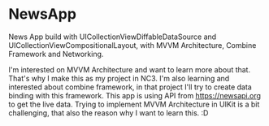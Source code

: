 # NewsApp

News App build with UICollectionViewDiffableDataSource and UICollectionViewCompositionalLayout, with MVVM Architecture, Combine Framework and Networking.

I'm interested on MVVM Architecture and want to learn more about that. That's why I make this as my project in NC3. I'm also learning and interested about combine framework, in that project I'll try to create data binding with this framework. This app is using API from https://newsapi.org to get the live data. Trying to implement MVVM Architecture in UIKit is a bit challenging, that also the reason why I want to learn this. :D


